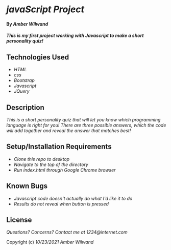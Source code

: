 # _javaScript Project_

#### By _**Amber Wilwand**_

#### _This is my first project working with Javascript to make a short personality quiz!_

## Technologies Used

* _HTML_
* _css_
* _Bootstrap_
* _Javascript_
* _JQuery_

## Description

_This is a short personality quiz that will let you know which programming language is right for you! There are three possible answers, which the code will add together and reveal the answer that matches best!_

## Setup/Installation Requirements

* _Clone this repo to desktop_
* _Navigate to the top of the directory_
* _Run index.html through Google Chrome browser_

## Known Bugs

* _Javascript code doesn't actually do what I'd like it to do_
* _Results do not reveal when button is pressed_


## License

_Questions? Concerns? Contact me at 1234@internet.com_

Copyright (c) _10/23/2021_ _Amber Wilwand_